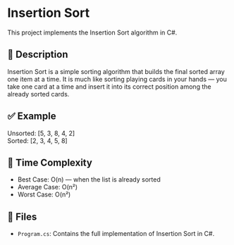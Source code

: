 # Insertion Sort

This project implements the Insertion Sort algorithm in C#.

## 📌 Description

Insertion Sort is a simple sorting algorithm that builds the final sorted array one item at a time. It is much like sorting playing cards in your hands — you take one card at a time and insert it into its correct position among the already sorted cards.

## ✅ Example

Unsorted: [5, 3, 8, 4, 2]  
Sorted: [2, 3, 4, 5, 8]

## 🧠 Time Complexity

- Best Case: O(n) — when the list is already sorted  
- Average Case: O(n²)  
- Worst Case: O(n²)

## 📁 Files

- `Program.cs`: Contains the full implementation of Insertion Sort in C#.
